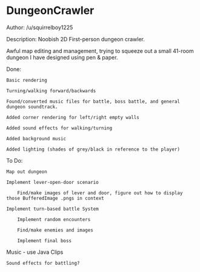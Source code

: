 DungeonCrawler
==============
Author: /u/squirrelboy1225

Description: Noobish 2D First-person dungeon crawler.

Awful map editing and management, trying to squeeze out a small 41-room dungeon I have designed using pen & paper.

Done:

    Basic rendering

    Turning/walking forward/backwards

    Found/converted music files for battle, boss battle, and general dungeon soundtrack.

    Added corner rendering for left/right empty walls
    
    Added sound effects for walking/turning
    
    Added background music
    
    Added lighting (shades of grey/black in reference to the player)


To Do:

    Map out dungeon

    Implement lever-open-door scenario

        Find/make images of lever and door, figure out how to display those BufferedImage .pngs in context
    
    Implement turn-based battle System

        Implement random encounters
    
        Find/make enemies and images
    
        Implement final boss
    
Music - use Java Clips

    Sound effects for battling?
